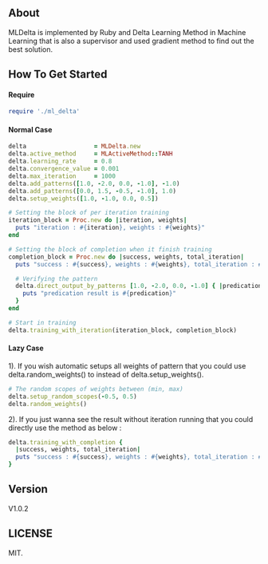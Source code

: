 ## About

MLDelta is implemented by Ruby and Delta Learning Method in Machine Learning that is also a supervisor and used gradient method to find out the best solution.

## How To Get Started

#### Require
``` ruby
require './ml_delta'
```

#### Normal Case
``` ruby
delta                   = MLDelta.new
delta.active_method     = MLActiveMethod::TANH
delta.learning_rate     = 0.8
delta.convergence_value = 0.001
delta.max_iteration     = 1000
delta.add_patterns([1.0, -2.0, 0.0, -1.0], -1.0)
delta.add_patterns([0.0, 1.5, -0.5, -1.0], 1.0)
delta.setup_weights([1.0, -1.0, 0.0, 0.5])

# Setting the block of per iteration training
iteration_block = Proc.new do |iteration, weights|
  puts "iteration : #{iteration}, weights : #{weights}"
end

# Setting the block of completion when it finish training
completion_block = Proc.new do |success, weights, total_iteration|
  puts "success : #{success}, weights : #{weights}, total_iteration : #{total_iteration}"

  # Verifying the pattern
  delta.direct_output_by_patterns [1.0, -2.0, 0.0, -1.0] { |predication|
    puts "predication result is #{predication}"
  }
end

# Start in training
delta.training_with_iteration(iteration_block, completion_block)
```

#### Lazy Case
1). If you wish automatic setups all weights of pattern that you could use delta.random_weights() to instead of delta.setup_weights().
``` ruby
# The random scopes of weights between (min, max)
delta.setup_random_scopes(-0.5, 0.5)
delta.random_weights()
```

2). If you just wanna see the result without iteration running that you could directly use the method as below :

``` ruby
delta.training_with_completion {
  |success, weights, total_iteration|
  puts "success : #{success}, weights : #{weights}, total_iteration : #{total_iteration}"
}
```

## Version

V1.0.2

## LICENSE

MIT.

